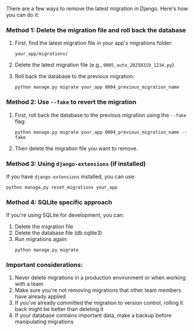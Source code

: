 There are a few ways to remove the latest migration in Django. Here's how you can do it:

### Method 1: Delete the migration file and roll back the database

1. First, find the latest migration file in your app's migrations folder:
   ```
   your_app/migrations/
   ```

2. Delete the latest migration file (e.g., `0005_auto_20250319_1234.py`).

3. Roll back the database to the previous migration:
   ```
   python manage.py migrate your_app 0004_previous_migration_name
   ```

### Method 2: Use `--fake` to revert the migration

1. First, roll back the database to the previous migration using the `--fake` flag:
   ```
   python manage.py migrate your_app 0004_previous_migration_name --fake
   ```

2. Then delete the migration file you want to remove.

### Method 3: Using `django-extensions` (if installed)

If you have `django-extensions` installed, you can use:
```
python manage.py reset_migrations your_app
```

### Method 4: SQLite specific approach

If you're using SQLite for development, you can:
1. Delete the migration file
2. Delete the database file (db.sqlite3)
3. Run migrations again:
   ```
   python manage.py migrate
   ```

### Important considerations:

1. Never delete migrations in a production environment or when working with a team
2. Make sure you're not removing migrations that other team members have already applied
3. If you've already committed the migration to version control, rolling it back might be better than deleting it
4. If your database contains important data, make a backup before manipulating migrations